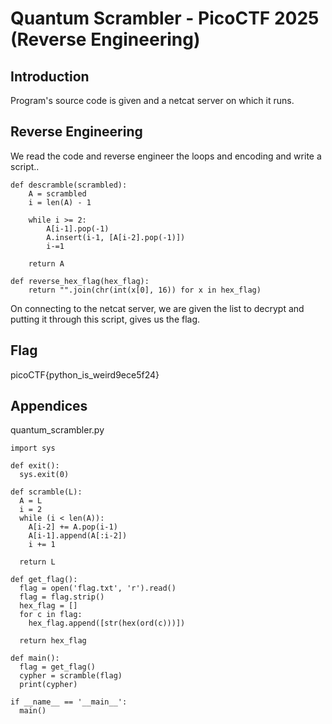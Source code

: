 # Quantum Scrambler - PicoCTF 2025 (Reverse Engineering)

## Introduction
Program's source code is given and a netcat server on which it runs.

## Reverse Engineering
We read the code and reverse engineer the loops and encoding and write a script..

```
def descramble(scrambled):
    A = scrambled
    i = len(A) - 1

    while i >= 2:
        A[i-1].pop(-1)
        A.insert(i-1, [A[i-2].pop(-1)])
        i-=1

    return A

def reverse_hex_flag(hex_flag):
    return "".join(chr(int(x[0], 16)) for x in hex_flag)
```

On connecting to the netcat server, we are given the list to decrypt and putting it through this script, gives us the flag.

## Flag
picoCTF{python_is_weird9ece5f24}

## Appendices

quantum_scrambler.py
```
import sys

def exit():
  sys.exit(0)

def scramble(L):
  A = L
  i = 2
  while (i < len(A)):
    A[i-2] += A.pop(i-1)
    A[i-1].append(A[:i-2])
    i += 1

  return L

def get_flag():
  flag = open('flag.txt', 'r').read()
  flag = flag.strip()
  hex_flag = []
  for c in flag:
    hex_flag.append([str(hex(ord(c)))])

  return hex_flag

def main():
  flag = get_flag()
  cypher = scramble(flag)
  print(cypher)

if __name__ == '__main__':
  main()
```

